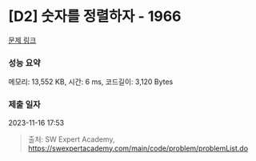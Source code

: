 # [D2] 숫자를 정렬하자 - 1966 

[문제 링크](https://swexpertacademy.com/main/code/problem/problemDetail.do?contestProbId=AV5PrmyKAWEDFAUq) 

### 성능 요약

메모리: 13,552 KB, 시간: 6 ms, 코드길이: 3,120 Bytes

### 제출 일자

2023-11-16 17:53



> 출처: SW Expert Academy, https://swexpertacademy.com/main/code/problem/problemList.do